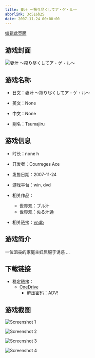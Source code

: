 ```yaml
---
title: 妻汁 ～搾り尽くしてア・ゲ・ル～
abbrlink: 3c516b25
date: 2007-11-24 00:00:00
---
```

[编辑此页面](https://github.com/ACG-3/ADV3-source/blob/main/source/_posts/games/%E3%81%AC%E3%82%8B%E6%B1%81%E9%80%9A.md)

## 游戏封面

![妻汁 ～搾り尽くしてア・ゲ・ル～](https://pan.timero.xyz/onedrive/img_lib_001/%E3%81%AC%E3%82%8B%E6%B1%81%E9%80%9A_cover.avif)


## 游戏名称

- 日文：妻汁 ～搾り尽くしてア・ゲ・ル～
- 英文：None
- 中文：None

- 别名：Tsumajiru


## 游戏信息

- 时长：none h
- 开发者：Courreges Ace
- 发售日期：2007-11-24
- 游戏平台：win, dvd
- 相关作品：
   - 世界观：ブル汁
   - 世界观：ぬる汁通

- 相关链接：[vndb](https://vndb.org/v9657)


## 游戏简介

一位沮丧的家庭主妇屈服于诱惑 ...




## 下载链接

- 稳定链接：
    - [OneDrive](https://pan.timero.xyz/onedrive/adv_lib_001/%E3%81%AC%E3%82%8B%E6%B1%81%E9%80%9A)
        - 解压密码：ADV!



## 游戏截图


![Screenshot 1](https://pan.timero.xyz/onedrive/img_lib_001/%E3%81%AC%E3%82%8B%E6%B1%81%E9%80%9A_Screenshot_1.avif)

![Screenshot 2](https://pan.timero.xyz/onedrive/img_lib_001/%E3%81%AC%E3%82%8B%E6%B1%81%E9%80%9A_Screenshot_2.avif)

![Screenshot 3](https://pan.timero.xyz/onedrive/img_lib_001/%E3%81%AC%E3%82%8B%E6%B1%81%E9%80%9A_Screenshot_3.avif)

![Screenshot 4](https://pan.timero.xyz/onedrive/img_lib_001/%E3%81%AC%E3%82%8B%E6%B1%81%E9%80%9A_Screenshot_4.avif)

